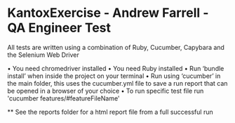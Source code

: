 # KantoxExercise - Andrew Farrell - QA Engineer Test

All tests are written using a combination of Ruby, Cucumber, Capybara and the Selenium Web Driver

•	You need chromedriver installed
•	You need Ruby installed
•	Run ‘bundle install’ when inside the project on your terminal
•	Run using ‘cucumber’ in the main folder, this uses the cucumber.yml file to save a run report that can be opened in a browser of your choice
•	To run specific test file run 'cucumber features/#featureFileName'


** See the reports folder for a html report file from a full successful run
